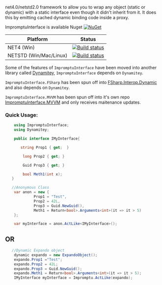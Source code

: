 net4.0/netstd2.0 framework to allow you to wrap any object (static or dynamic) with a static interface even though it didn't inherit from it. It does this by emitting cached dynamic binding code inside a proxy.

ImpromptuInterface is available Nuget [![NuGet](https://img.shields.io/nuget/dt/ImpromptuInterface.svg)](https://www.nuget.org/packages/ImpromptuInterface/)


Platform | Status
-------- | ------
NET4 (Win)    | [![Build status](https://github.com/ekonbenefits/impromptu-interface/actions/workflows/dotnet48.yml/badge.svg)](https://github.com/ekonbenefits/impromptu-interface/actions/workflows/dotnet48.yml?query=branch%3Amaster)
NETSTD (Win/Mac/Linux)  | [![Build status](https://github.com/ekonbenefits/impromptu-interface/actions/workflows/dotnet.yml/badge.svg)](https://github.com/ekonbenefits/impromptu-interface/actions/workflows/dotnet.yml?query=branch%3Amaster)
 

Some of the features of `ImpromptuInterface` have been moved into another library called [Dynamitey](https://github.com/ekonbenefits/dynamitey), `ImpromptuInterface` depends on `Dynamitey`.

`ImpromptuInterface.FSharp` has been spun off into [FSharp.Interop.Dynamic](https://github.com/fsprojects/FSharp.Interop.Dynamic) and also depends on `Dynamitey`.

`ImpromptuInterface.MVVM` has been spun off into it's own repo [ImpromptuInterface.MVVM](https://github.com/ekonbenefits/impromptu-interface.mvvm) and only receives maitenance updates.

### Quick Usage:

```csharp
    using ImpromptuInterface;
    using Dynamitey;

    public interface IMyInterface{

       string Prop1 { get;  }

        long Prop2 { get; }

        Guid Prop3 { get; }

        bool Meth1(int x);
   }

```

```csharp
   //Anonymous Class
    var anon = new {
             Prop1 = "Test",
             Prop2 = 42L,
             Prop3 = Guid.NewGuid(),
             Meth1 = Return<bool>.Arguments<int>(it => it > 5)
    };

    var myInterface = anon.ActLike<IMyInterface>();
```

## OR

```csharp
   //Dynamic Expando object
    dynamic expando = new ExpandoObject();
    expando.Prop1 ="Test";
    expando.Prop2 = 42L;
    expando.Prop3 = Guid.NewGuid();
    expando.Meth1 = Return<bool>.Arguments<int>(it => it > 5);
    IMyInterface myInterface = Impromptu.ActLike(expando);
```

